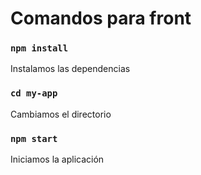 # Comandos para front

### `npm install`
Instalamos las dependencias
### `cd my-app`
Cambiamos el directorio
### `npm start`
Iniciamos la aplicación


